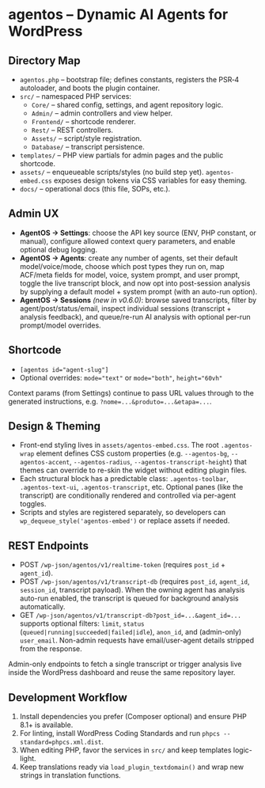 # agentos – Dynamic AI Agents for WordPress

## Directory Map

- `agentos.php` – bootstrap file; defines constants, registers the PSR‑4 autoloader, and boots the plugin container.
- `src/` – namespaced PHP services:
  - `Core/` – shared config, settings, and agent repository logic.
  - `Admin/` – admin controllers and view helper.
  - `Frontend/` – shortcode renderer.
  - `Rest/` – REST controllers.
  - `Assets/` – script/style registration.
  - `Database/` – transcript persistence.
- `templates/` – PHP view partials for admin pages and the public shortcode.
- `assets/` – enqueueable scripts/styles (no build step yet). `agentos-embed.css` exposes design tokens via CSS variables for easy theming.
- `docs/` – operational docs (this file, SOPs, etc.).

## Admin UX

- **AgentOS → Settings**: choose the API key source (ENV, PHP constant, or manual), configure allowed context query parameters, and enable optional debug logging.
- **AgentOS → Agents**: create any number of agents, set their default model/voice/mode, choose which post types they run on, map ACF/meta fields for model, voice, system prompt, and user prompt, toggle the live transcript block, and now opt into post-session analysis by supplying a default model + system prompt (with an auto-run option).
- **AgentOS → Sessions** *(new in v0.6.0)*: browse saved transcripts, filter by agent/post/status/email, inspect individual sessions (transcript + analysis feedback), and queue/re-run AI analysis with optional per-run prompt/model overrides.

## Shortcode

- `[agentos id="agent-slug"]`
- Optional overrides: `mode="text"` or `mode="both"`, `height="60vh"`

Context params (from Settings) continue to pass URL values through to the generated instructions, e.g. `?nome=...&produto=...&etapa=...`.

## Design & Theming

- Front-end styling lives in `assets/agentos-embed.css`. The root `.agentos-wrap` element defines CSS custom properties (e.g. `--agentos-bg`, `--agentos-accent`, `--agentos-radius`, `--agentos-transcript-height`) that themes can override to re-skin the widget without editing plugin files.
- Each structural block has a predictable class: `.agentos-toolbar`, `.agentos-text-ui`, `.agentos-transcript`, etc. Optional panes (like the transcript) are conditionally rendered and controlled via per-agent toggles.
- Scripts and styles are registered separately, so developers can `wp_dequeue_style('agentos-embed')` or replace assets if needed.

## REST Endpoints

- POST `/wp-json/agentos/v1/realtime-token` (requires `post_id` + `agent_id`).
- POST `/wp-json/agentos/v1/transcript-db` (requires `post_id`, `agent_id`, `session_id`, transcript payload). When the owning agent has analysis auto-run enabled, the transcript is queued for background analysis automatically.
- GET `/wp-json/agentos/v1/transcript-db?post_id=...&agent_id=...` supports optional filters: `limit`, `status` (`queued|running|succeeded|failed|idle`), `anon_id`, and (admin-only) `user_email`. Non-admin requests have email/user-agent details stripped from the response.

Admin-only endpoints to fetch a single transcript or trigger analysis live inside the WordPress dashboard and reuse the same repository layer.

## Development Workflow

1. Install dependencies you prefer (Composer optional) and ensure PHP 8.1+ is available.
2. For linting, install WordPress Coding Standards and run `phpcs --standard=phpcs.xml.dist`.
3. When editing PHP, favor the services in `src/` and keep templates logic-light.
4. Keep translations ready via `load_plugin_textdomain()` and wrap new strings in translation functions.
